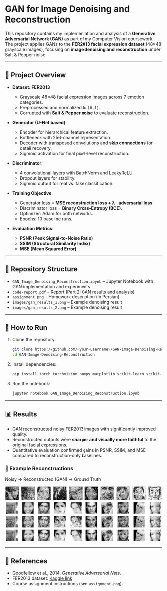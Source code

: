 # GAN for Image Denoising and Reconstruction

This repository contains my implementation and analysis of a **Generative Adversarial Network (GAN)** as part of my Computer Vision coursework.  
The project applies GANs to the **FER2013 facial expression dataset** (48×48 grayscale images), focusing on **image denoising and reconstruction** under Salt & Pepper noise.

---

## 📌 Project Overview
- **Dataset: FER2013**
  - Grayscale 48×48 facial expression images across 7 emotion categories.
  - Preprocessed and normalized to `[0,1]`.
  - Corrupted with **Salt & Pepper noise** to evaluate reconstruction.

- **Generator (U-Net based)**:
  - Encoder for hierarchical feature extraction.
  - Bottleneck with 256-channel representation.
  - Decoder with transposed convolutions and **skip connections** for detail recovery.
  - Sigmoid activation for final pixel-level reconstruction.

- **Discriminator**:
  - 4 convolutional layers with BatchNorm and LeakyReLU.
  - Dropout layers for stability.
  - Sigmoid output for real vs. fake classification.

- **Training Objective**:
  - Generator loss = **MSE reconstruction loss + λ · adversarial loss**.
  - Discriminator loss = **Binary Cross-Entropy (BCE)**.
  - Optimizer: Adam for both networks.
  - Epochs: 10 baseline runs.

- **Evaluation Metrics**:
  - **PSNR (Peak Signal-to-Noise Ratio)**
  - **SSIM (Structural Similarity Index)**
  - **MSE (Mean Squared Error)**

---

## 📂 Repository Structure
- `GAN_Image_Denoising_Reconstruction.ipynb` – Jupyter Notebook with GAN implementation and experiments
- `code-report.pdf` – Report (Part 2: GAN results and analysis)
- `assignment.png` – Homework description (in Persian)
- `images/gan_results_1.png` – Example denoising result
- `images/gan_results_2.png` – Example denoising result

---

## 🚀 How to Run
1. Clone the repository:
   ```bash
   git clone https://github.com/<your-username>/GAN-Image-Denoising-Reconstruction.git
   cd GAN-Image-Denoising-Reconstruction
   ```
2. Install dependencies:
   ```bash
   pip install torch torchvision numpy matplotlib scikit-learn scikit-image
   ```
3. Run the notebook:
   ```bash
   jupyter notebook GAN_Image_Denoising_Reconstruction.ipynb
   ```

---

## 📊 Results
- GAN reconstructed noisy FER2013 images with significantly improved quality.  
- Reconstructed outputs were **sharper and visually more faithful** to the original facial expressions.  
- Quantitative evaluation confirmed gains in PSNR, SSIM, and MSE compared to reconstruction-only baselines.  

### 🔹 Example Reconstructions
Noisy → Reconstructed (GAN) → Ground Truth  

![GAN Result 1](images/gan_results_1.png)  
![GAN Result 2](images/gan_results_2.png)  

---

## 📖 References
- Goodfellow et al., 2014. *Generative Adversarial Nets*.  
- FER2013 dataset: [Kaggle link](https://www.kaggle.com/datasets/deadskull7/fer2013)  
- Course assignment instructions (see `assignment.png`).
